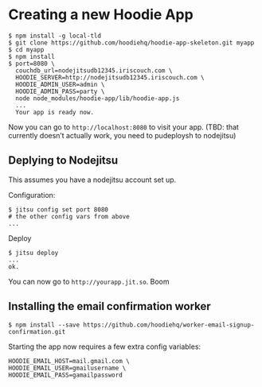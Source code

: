 # Creating a new Hoodie App

    $ npm install -g local-tld
    $ git clone https://github.com/hoodiehq/hoodie-app-skeleton.git myapp
    $ cd myapp
    $ npm install
    $ port=8080 \
      couchdb_url=nodejitsudb12345.iriscouch.com \
      HOODIE_SERVER=http://nodejitsudb12345.iriscouch.com \
      HOODIE_ADMIN_USER=admin \
      HOODIE_ADMIN_PASS=party \
      node node_modules/hoodie-app/lib/hoodie-app.js  
      ...
      Your app is ready now.

Now you can go to `http://localhost:8080` to visit your app.
(TBD: that currently doesn’t actually work, you need to pudeploysh to nodejitsu)

## Deplying to Nodejitsu

This assumes you have a nodejitsu account set up.

Configuration:

    $ jitsu config set port 8080
    # the other config vars from above
    ...

Deploy

    $ jitsu deploy
    ...
    ok.

You can now go to `http://yourapp.jit.so`. Boom


## Installing the email confirmation worker

    $ npm install --save https://github.com/hoodiehq/worker-email-signup-confirmation.git

Starting the app now requires a few extra config variables:

    HOODIE_EMAIL_HOST=mail.gmail.com \
    HOODIE_EMAIL_USER=gmailusername \
    HOODIE_EMAIL_PASS=gamailpassword


